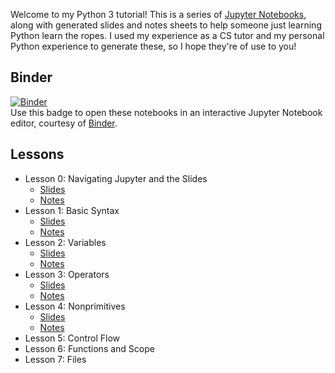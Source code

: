 Welcome to my Python 3 tutorial! This is a series of [Jupyter Notebooks](https://jupyter.org/), along with generated slides and notes sheets to help someone just learning Python learn the ropes. I used my experience as a CS tutor and my personal Python experience to generate these, so I hope they're of use to you!

## Binder
[![Binder](https://mybinder.org/badge_logo.svg)](https://mybinder.org/v2/gh/brandoningli/python-tutorial/master)  
Use this badge to open these notebooks in an interactive Jupyter Notebook editor, courtesy of [Binder](https://mybinder.org).

## Lessons

+ Lesson 0: Navigating Jupyter and the Slides
    + [Slides](https://brandoningli.github.io/python-tutorial/00-navigating_jupyter_and_the_slides/00-navigating_jupyter_and_the_slides.slides.html)
    + [Notes](https://brandoningli.github.io/python-tutorial/00-navigating_jupyter_and_the_slides/00-navigating_jupyter_and_the_slides.pdf)
+ Lesson 1: Basic Syntax
    + [Slides](https://brandoningli.github.io/python-tutorial/01-basic_syntax/01-basic_syntax.slides.html)
    + [Notes](https://brandoningli.github.io/python-tutorial/01-basic_syntax/01-basic_syntax.pdf)
+ Lesson 2: Variables
    + [Slides](https://brandoningli.github.io/python-tutorial/02-variables/02-variables.slides.html)
    + [Notes](https://brandoningli.github.io/python-tutorial/02-variables/02-variables.pdf)
+ Lesson 3: Operators
    + [Slides](https://brandoningli.github.io/python-tutorial/03-operators/03-operators.slides.html)
    + [Notes](https://brandoningli.github.io/python-tutorial/03-operators/03-operators.pdf)
+ Lesson 4: Nonprimitives
    + [Slides](https://brandoningli.github.io/python-tutorial/04-nonprimitives/04-nonprimitives.slides.html)
    + [Notes](https://brandoningli.github.io/python-tutorial/04-nonprimitives/04-nonprimitives.pdf)
+ Lesson 5: Control Flow
+ Lesson 6: Functions and Scope
+ Lesson 7: Files